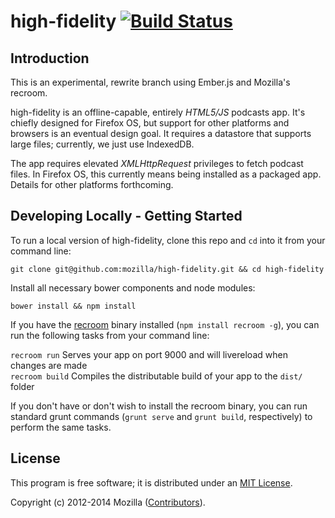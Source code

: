 # high-fidelity [![Build Status](https://travis-ci.org/mozilla/high-fidelity.svg?branch=master)](https://travis-ci.org/mozilla/high-fidelity)

## Introduction

This is an experimental, rewrite branch using Ember.js and Mozilla's recroom.

high-fidelity is an offline-capable, entirely _HTML5/JS_ podcasts app. It's
chiefly designed for Firefox OS, but support for other platforms and browsers
is an eventual design goal. It requires a datastore that supports large files;
currently, we just use IndexedDB.

The app requires elevated _XMLHttpRequest_ privileges to fetch podcast files.
In Firefox OS, this currently means being installed as a packaged app. Details
for other platforms forthcoming.


## Developing Locally - Getting Started

To run a local version of high-fidelity, clone this repo and `cd` into it from your command line:

`git clone git@github.com:mozilla/high-fidelity.git && cd high-fidelity`

Install all necessary bower components and node modules:

`bower install && npm install`

If you have the [recroom] binary installed (`npm install recroom -g`), you can run the following tasks from your command line:

`recroom run` Serves your app on port 9000 and will livereload when changes are made  
`recroom build` Compiles the distributable build of your app to the `dist/` folder

If you don't have or don't wish to install the recroom binary, you can run standard grunt commands (`grunt serve` and `grunt build`, respectively) to perform the same tasks.

## License

This program is free software; it is distributed under an [MIT License][].

Copyright (c) 2012-2014 Mozilla ([Contributors][]).

[recroom]: https://github.com/mozilla/recroom
[Contributors]: https://github.com/mozilla/high-fidelity/graphs/contributors
[MIT License]: https://github.com/mozilla/high-fidelity/blob/master/LICENSE
